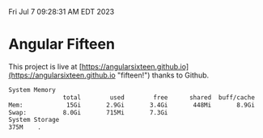 Fri Jul  7 09:28:31 AM EDT 2023

# Angular Fifteen


This project is live at [https://angularsixteen.github.io](https://angularsixteen.github.io "fifteen!") thanks to Github.

```bash
System Memory
               total        used        free      shared  buff/cache   available
Mem:            15Gi       2.9Gi       3.4Gi       448Mi       8.9Gi        11Gi
Swap:          8.0Gi       715Mi       7.3Gi
System Storage
375M	.
```
